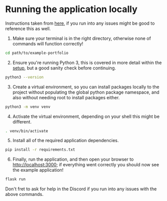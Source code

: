 # Running the application locally

Instructions taken from [here](https://flask.palletsprojects.com/en/2.0.x/installation/), if you run into any issues might be good to reference this as well.

1. Make sure your terminal is in the right directory, otherwise none of commands will function correctly!

```sh
cd path/to/example-portfolio
```

2. Ensure you're running Python 3, this is covered in more detail within the [setup](/setup/overview.md), but a good sanity check before continuing.

```sh
python3 --version
```

3. Create a virtual environment, so you can install packages locally to the project without populating the global python package namespace, and also without needing root to install packages either.

```sh
python3 -m venv venv
```

4. Activate the virtual environment, depending on your shell this might be different.

```sh
. venv/bin/activate
```

5. Install all of the required application dependencies.

```sh
pip install -r requirements.txt
```

6. Finally, run the application, and then open your browser to [http://localhost:3000](http://localhost:3000); if everything went correctly you should now see the example application!

```sh
flask run
```

Don't fret to ask for help in the Discord if you run into any issues with the above commands.
